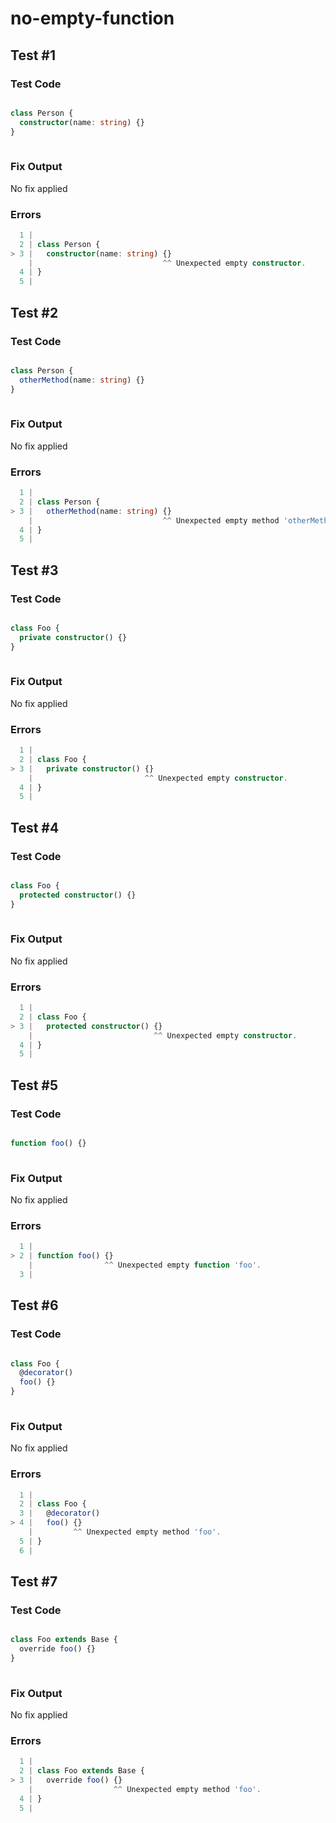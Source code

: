# no-empty-function

## Test #1

### Test Code

<!-- prettier-ignore -->
```ts

class Person {
  constructor(name: string) {}
}
      
```

### Fix Output

No fix applied

### Errors

<!-- prettier-ignore -->
```ts
  1 |
  2 | class Person {
> 3 |   constructor(name: string) {}
    |                             ^^ Unexpected empty constructor.
  4 | }
  5 |       
```

## Test #2

### Test Code

<!-- prettier-ignore -->
```ts

class Person {
  otherMethod(name: string) {}
}
      
```

### Fix Output

No fix applied

### Errors

<!-- prettier-ignore -->
```ts
  1 |
  2 | class Person {
> 3 |   otherMethod(name: string) {}
    |                             ^^ Unexpected empty method 'otherMethod'.
  4 | }
  5 |       
```

## Test #3

### Test Code

<!-- prettier-ignore -->
```ts

class Foo {
  private constructor() {}
}
      
```

### Fix Output

No fix applied

### Errors

<!-- prettier-ignore -->
```ts
  1 |
  2 | class Foo {
> 3 |   private constructor() {}
    |                         ^^ Unexpected empty constructor.
  4 | }
  5 |       
```

## Test #4

### Test Code

<!-- prettier-ignore -->
```ts

class Foo {
  protected constructor() {}
}
      
```

### Fix Output

No fix applied

### Errors

<!-- prettier-ignore -->
```ts
  1 |
  2 | class Foo {
> 3 |   protected constructor() {}
    |                           ^^ Unexpected empty constructor.
  4 | }
  5 |       
```

## Test #5

### Test Code

<!-- prettier-ignore -->
```ts

function foo() {}
      
```

### Fix Output

No fix applied

### Errors

<!-- prettier-ignore -->
```ts
  1 |
> 2 | function foo() {}
    |                ^^ Unexpected empty function 'foo'.
  3 |       
```

## Test #6

### Test Code

<!-- prettier-ignore -->
```ts

class Foo {
  @decorator()
  foo() {}
}
      
```

### Fix Output

No fix applied

### Errors

<!-- prettier-ignore -->
```ts
  1 |
  2 | class Foo {
  3 |   @decorator()
> 4 |   foo() {}
    |         ^^ Unexpected empty method 'foo'.
  5 | }
  6 |       
```

## Test #7

### Test Code

<!-- prettier-ignore -->
```ts

class Foo extends Base {
  override foo() {}
}
      
```

### Fix Output

No fix applied

### Errors

<!-- prettier-ignore -->
```ts
  1 |
  2 | class Foo extends Base {
> 3 |   override foo() {}
    |                  ^^ Unexpected empty method 'foo'.
  4 | }
  5 |       
```
